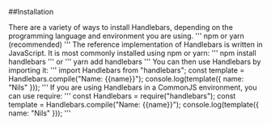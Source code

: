 ##Installation

There are a variety of ways to install Handlebars, depending on the programming language and environment you are using.
'''
npm or yarn (recommended)
'''
The reference implementation of Handlebars is written in JavaScript. It is most commonly installed using npm or yarn:
'''
npm install handlebars
'''
or
'''
yarn add handlebars
'''
You can then use Handlebars by importing it:
'''
import Handlebars from "handlebars";
const template = Handlebars.compile("Name: {{name}}");
console.log(template({ name: "Nils" }));
'''
If you are using Handlebars in a CommonJS environment, you can use require:
'''
const Handlebars = require("handlebars");
const template = Handlebars.compile("Name: {{name}}");
console.log(template({ name: "Nils" }));
'''
